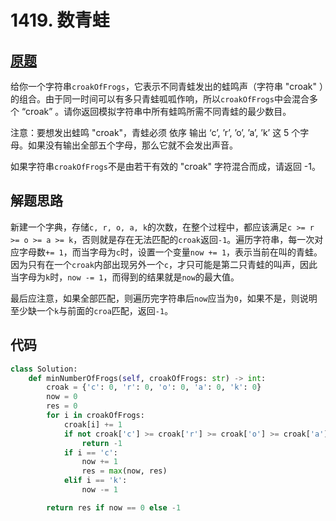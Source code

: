 # 1419. 数青蛙

## [原题](https://leetcode-cn.com/problems/minimum-number-of-frogs-croaking)

给你一个字符串`croakOfFrogs`，它表示不同青蛙发出的蛙鸣声（字符串 "croak" ）的组合。由于同一时间可以有多只青蛙呱呱作响，所以`croakOfFrogs`中会混合多个 “croak” 。请你返回模拟字符串中所有蛙鸣所需不同青蛙的最少数目。

注意：要想发出蛙鸣 "croak"，青蛙必须 依序 输出 ‘c’, ’r’, ’o’, ’a’, ’k’ 这 5 个字母。如果没有输出全部五个字母，那么它就不会发出声音。

如果字符串`croakOfFrogs`不是由若干有效的 "croak" 字符混合而成，请返回 -1。

## 解题思路

新建一个字典，存储`c, r, o, a, k`的次数，在整个过程中，都应该满足`c >= r >= o >= a >= k`，否则就是存在无法匹配的`croak`返回`-1`。遍历字符串，每一次对应字母数`+= 1`，而当字母为`c`时，设置一个变量`now += 1`，表示当前在叫的青蛙。因为只有在一个`croak`内部出现另外一个`c`，才只可能是第二只青蛙的叫声，因此当字母为`k`时，`now -= 1`，而得到的结果就是`now`的最大值。

最后应注意，如果全部匹配，则遍历完字符串后`now`应当为`0`，如果不是，则说明至少缺一个`k`与前面的`croa`匹配，返回`-1`。

## 代码

```Python
class Solution:
    def minNumberOfFrogs(self, croakOfFrogs: str) -> int:
        croak = {'c': 0, 'r': 0, 'o': 0, 'a': 0, 'k': 0}
        now = 0
        res = 0
        for i in croakOfFrogs:
            croak[i] += 1
            if not croak['c'] >= croak['r'] >= croak['o'] >= croak['a'] >= croak['k']:
                return -1
            if i == 'c':
                now += 1
                res = max(now, res)
            elif i == 'k':
                now -= 1

        return res if now == 0 else -1
```
